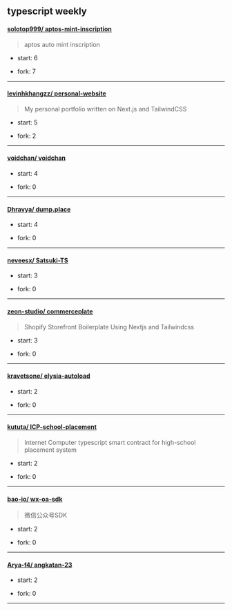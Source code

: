 ## typescript weekly

#### [solotop999/ aptos-mint-inscription](https://github.com/solotop999/aptos-mint-inscription)
>  aptos auto mint inscription
+ start: 6
+ fork: 7
---
#### [levinhkhangzz/ personal-website](https://github.com/levinhkhangzz/personal-website)
>  My personal portfolio written on Next.js and TailwindCSS
+ start: 5
+ fork: 2
---
#### [voidchan/ voidchan](https://github.com/voidchan/voidchan)
>  
+ start: 4
+ fork: 0
---
#### [Dhravya/ dump.place](https://github.com/Dhravya/dump.place)
>  
+ start: 4
+ fork: 0
---
#### [neveesx/ Satsuki-TS](https://github.com/neveesx/Satsuki-TS)
>  
+ start: 3
+ fork: 0
---
#### [zeon-studio/ commerceplate](https://github.com/zeon-studio/commerceplate)
>  Shopify Storefront Boilerplate Using Nextjs and Tailwindcss
+ start: 3
+ fork: 0
---
#### [kravetsone/ elysia-autoload](https://github.com/kravetsone/elysia-autoload)
>  
+ start: 2
+ fork: 0
---
#### [kututa/ ICP-school-placement](https://github.com/kututa/ICP-school-placement)
>  Internet Computer typescript smart contract for high-school placement system
+ start: 2
+ fork: 0
---
#### [bao-io/ wx-oa-sdk](https://github.com/bao-io/wx-oa-sdk)
>  微信公众号SDK
+ start: 2
+ fork: 0
---
#### [Arya-f4/ angkatan-23](https://github.com/Arya-f4/angkatan-23)
>  
+ start: 2
+ fork: 0
---